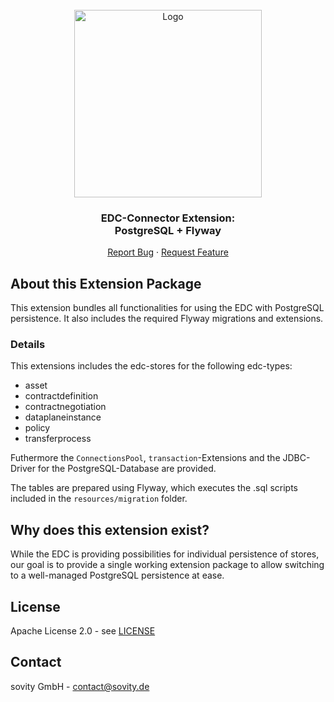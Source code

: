 <!-- PROJECT LOGO -->
<br />
<div align="center">
  <a href="https://github.com/sovity/edc-extensions">
    <img src="https://raw.githubusercontent.com/sovity/edc-ui/main/src/assets/images/sovity_logo.svg" alt="Logo" width="300">
  </a>

<h3 align="center">EDC-Connector Extension:<br />PostgreSQL + Flyway</h3>

  <p align="center">
    <a href="https://github.com/sovity/edc-extensions/issues">Report Bug</a>
    ·
    <a href="https://github.com/sovity/edc-extensions/issues">Request Feature</a>
  </p>
</div>

## About this Extension Package

This extension bundles all functionalities for using the EDC with PostgreSQL persistence. It also includes the required
Flyway migrations and extensions.

### Details

This extensions includes the edc-stores for the following edc-types:

- asset
- contractdefinition
- contractnegotiation
- dataplaneinstance
- policy
- transferprocess

Futhermore the `ConnectionsPool`, `transaction`-Extensions and the JDBC-Driver for the
PostgreSQL-Database are provided.

The tables are prepared using Flyway, which executes the .sql scripts included in
the `resources/migration` folder.

## Why does this extension exist?

While the EDC is providing possibilities for individual persistence of stores, our goal is to provide a single working
extension package to allow switching to a well-managed PostgreSQL persistence at ease.

## License

Apache License 2.0 - see [LICENSE](../../LICENSE)

## Contact

sovity GmbH - contact@sovity.de
